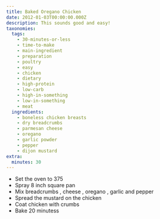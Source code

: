 ```yaml
---
title: Baked Oregano Chicken
date: 2012-01-03T00:00:00.000Z
description: This sounds good and easy!
taxonomies:
  tags:
    - 30-minutes-or-less
    - time-to-make
    - main-ingredient
    - preparation
    - poultry
    - easy
    - chicken
    - dietary
    - high-protein
    - low-carb
    - high-in-something
    - low-in-something
    - meat
  ingredients:
    - boneless chicken breasts
    - dry breadcrumbs
    - parmesan cheese
    - oregano
    - garlic powder
    - pepper
    - dijon mustard
extra:
  minutes: 30
---
```

 - Set the oven to 375
 - Spray 8 inch square pan
 - Mix breadcrumbs , cheese , oregano , garlic and pepper
 - Spread the mustard on the chicken
 - Coat chicken with crumbs
 - Bake 20 minutess
